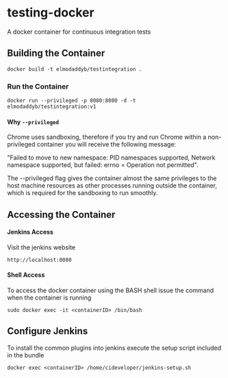 # testing-docker
A docker container for continuous integration tests


## Building the Container

```
docker build -t elmodaddyb/testintegration .
```

### Run the Container 

```
docker run --privileged -p 8080:8080 -d -t elmodaddyb/testintegration:v1
```

#### Why `--privileged`
Chrome uses sandboxing, therefore if you try and run Chrome within a non-privileged container you will receive the following message:

"Failed to move to new namespace: PID namespaces supported, Network namespace supported, but failed: errno = Operation not permitted".

The --privileged flag gives the container almost the same privileges to the host machine resources as other processes 
running outside the container, which is required for the sandboxing to run smoothly.


## Accessing the Container


#### Jenkins Access

Visit the jenkins website 

`http://localhost:8080`

#### Shell Access

To access the docker container using the BASH shell issue the command when the container is running

```
sudo docker exec -it <containerID> /bin/bash
```


## Configure Jenkins

To install the common plugins into jenkins execute the setup script included in the bundle

```
docker exec <containerID> /home/cideveloper/jenkins-setup.sh
```